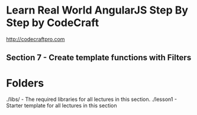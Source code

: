 # Learn Real World AngularJS Step By Step by CodeCraft
http://codecraftpro.com

## Section 7 - Create template functions with Filters

# Folders
./libs/ - The required libraries for all lectures in this section.
./lesson1 - Starter template for all lectures in this section
